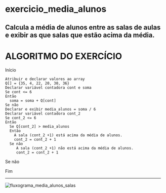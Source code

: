 # exercicio_media_alunos
Calcula a média de alunos entre as salas de aulas e exibir as que salas que estão acima da média.
------------------------------------------------------
# ALGORITMO DO EXERCÍCIO 
Início 

	Atribuir e declarar valores ao array
	Q[] = {35, 4, 22, 20, 30, 36}
	Declarar variável contadora cont e soma
	Se cont <= 6
	Então
	  soma = soma + Q[cont]
	Se não
	Declarar e exibir media_alunos = soma / 6
	Declarar variável contadora cont_2
	Se cont_2 <= 6 
	Então
	  Se Q[cont_2] > media_alunos  
	  Então
	    A sala (cont_2 +1) está acima da média de alunos.
	    cont_2 = cont_2 + 1 
	  Se não 
	     A sala (cont_2 +1) não está acima da média de alunos.
	     cont_2 = cont_2 + 1
  Se não 
  
Fim


------------------------------------------------------
![fluxograma_media_alunos_salas](https://user-images.githubusercontent.com/84599880/167879825-5a46d941-6bc2-4615-aa10-d3f09160ee48.png)

